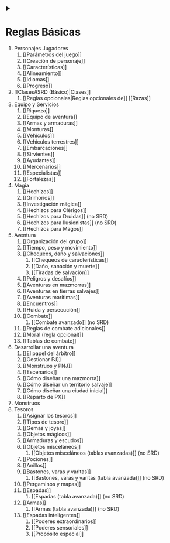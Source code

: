 ▶ 
# Reglas Básicas

1. Personajes Jugadores
	1. [[Parámetros del juego]]
	2. [[Creación de personaje]]
	3. [[Características]]
	4. [[Alineamiento]]
	5. [[Idiomas]]
	6. [[Progreso]]
2. [[Clases#SRD (Básico)|Clases]]
	1. [[Reglas opcionales|Reglas opcionales de]] [[Razas]]
3. Equipo y Servicios
	1. [[Riqueza]]
	2. [[Equipo de aventura]]
	3. [[Armas y armaduras]]
	4. [[Monturas]]
	5. [[Vehículos]]
	6. [[Vehículos terrestres]]
	7. [[Embarcaciones]]
	8. [[Sirvientes]]
	9. [[Ayudantes]]
	10. [[Mercenarios]]
	11. [[Especialistas]]
	12. [[Fortalezas]]
4. Magia
	1. [[Hechizos]]
	2. [[Grimorios]]
	3. [[Investigación mágica]]
	4. [[Hechizos para Clérigos]]
	5. [[Hechizos para Druidas]] (no SRD)
	6. [[Hechizos para Ilusionistas]] (no SRD)
	7. [[Hechizos para Magos]]
5. Aventura
	1. [[Organización del grupo]]
	2. [[Tiempo, peso y movimiento]]
	3. [[Chequeos, daño y salvaciones]]
		1. [[Chequeos de características]]
		2. [[Daño, sanación y muerte]]
		3. [[Tiradas de salvación]]
	4. [[Peligros y desafíos]]
	5. [[Aventuras en mazmorras]]
	6. [[Aventuras en tierras salvajes]]
	7. [[Aventuras marítimas]]
	8. [[Encuentros]]
	9. [[Huida y persecución]]
	10. [[Combate]]
		1. [[Combate avanzado]] (no SRD)
	11. [[Reglas de combate adicionales]]
	12. [[Moral (regla opcional)]]
	13. [[Tablas de combate]]
6. Desarrollar una aventura
	1. [[El papel del árbitro]]
	2. [[Gestionar PJ]]
	3. [[Monstruos y PNJ]]
	4. [[Escenarios]]
	5. [[Cómo diseñar una mazmorra]]
	6. [[Cómo diseñar un territorio salvaje]]
	7. [[Cómo diseñar una ciudad inicial]]
	8. [[Reparto de PX]]
7. Monstruos
8. Tesoros
	1. [[Asignar los tesoros]]
	2. [[Tipos de tesoro]]
	3. [[Gemas y joyas]]
	4. [[Objetos mágicos]]
	5. [[Armaduras y escudos]]
	6. [[Objetos misceláneos]]
		1. [[Objetos misceláneos (tablas avanzadas)]] (no SRD)
	7. [[Pociones]]
	8. [[Anillos]]
	9. [[Bastones, varas y varitas]]
		1. [[Bastones, varas y varitas (tabla avanzada)]] (no SRD)
	10. [[Pergaminos y mapas]]
	11. [[Espadas]]
		1. [[Espadas (tabla avanzada)]] (no SRD)
	12. [[Armas]]
		1. [[Armas (tabla avanzada)]] (no SRD)
	13. [[Espadas inteligentes]]
		1. [[Poderes extraordinarios]]
		2. [[Poderes sensoriales]]
		3. [[Propósito especial]]